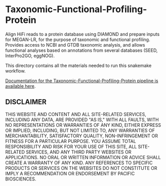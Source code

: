 # Taxonomic-Functional-Profiling-Protein

Align HiFi reads to a protein database using DIAMOND and prepare inputs for MEGAN-LR, for the purpose of taxonomic and functional profiling. Provides access to NCBI and GTDB taxonomic analysis, and allows functional analyses based on annotations from several databases (SEED, InterPro2GO, eggNOG).

This directory contains all the materials needed to run this snakemake workflow.

[Documentation for the Taxonomic-Functional-Profiling-Protein pipeline is available here](https://github.com/PacificBiosciences/pb-metagenomics-tools/blob/master/docs/Tutorial-Taxonomic-Functional-Profiling-Protein.md).


## DISCLAIMER
THIS WEBSITE AND CONTENT AND ALL SITE-RELATED SERVICES, INCLUDING ANY DATA, ARE PROVIDED "AS IS," WITH ALL FAULTS, WITH NO REPRESENTATIONS OR WARRANTIES OF ANY KIND, EITHER EXPRESS OR IMPLIED, INCLUDING, BUT NOT LIMITED TO, ANY WARRANTIES OF MERCHANTABILITY, SATISFACTORY QUALITY, NON-INFRINGEMENT OR FITNESS FOR A PARTICULAR PURPOSE. YOU ASSUME TOTAL RESPONSIBILITY AND RISK FOR YOUR USE OF THIS SITE, ALL SITE-RELATED SERVICES, AND ANY THIRD PARTY WEBSITES OR APPLICATIONS. NO ORAL OR WRITTEN INFORMATION OR ADVICE SHALL CREATE A WARRANTY OF ANY KIND. ANY REFERENCES TO SPECIFIC PRODUCTS OR SERVICES ON THE WEBSITES DO NOT CONSTITUTE OR IMPLY A RECOMMENDATION OR ENDORSEMENT BY PACIFIC BIOSCIENCES.
